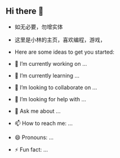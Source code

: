 ## Hi there 👋

<!--
**Lynnnnn-n/Lynnnnn-n** is a ✨ _special_ ✨ repository because its `README.md` (this file) appears on your GitHub profile.


-->

- 如无必要，勿增实体
- 这里是小林的主页，喜欢编程，游戏，

- Here are some ideas to get you started:

- 🔭 I’m currently working on ...
- 🌱 I’m currently learning ...
- 👯 I’m looking to collaborate on ...
- 🤔 I’m looking for help with ...
- 💬 Ask me about ...
- 📫 How to reach me: ...
- 😄 Pronouns: ...
- ⚡ Fun fact: ...
